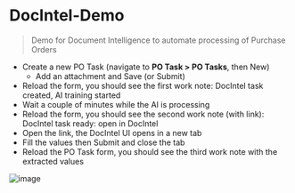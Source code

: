 # DocIntel-Demo

> Demo for Document Intelligence to automate processing of Purchase Orders

- Create a new PO Task (navigate to **PO Task > PO Tasks**, then New)
    - Add an attachment and Save (or Submit)
- Reload the form, you should see the first work note: DocIntel task created, AI training started
- Wait a couple of minutes while the AI is processing
- Reload the form, you should see the second work note (with link): DocIntel task ready: open in DocIntel
- Open the link, the DocIntel UI opens in a new tab
- Fill the values then Submit and close the tab
- Reload the PO Task form, you should see the third work note with the extracted values


![image](https://user-images.githubusercontent.com/44512205/173090309-769396dc-72bc-40a7-8ea4-4b73dccf8460.png)

